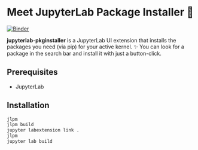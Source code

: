 # Meet JupyterLab Package Installer 👋

[![Binder](https://mybinder.org/badge_logo.svg)](https://mybinder.org/v2/gh/jupytercalpoly/jupyterlab-pkginstaller/master?urlpath=lab/tree/notebooks/Demo.ipynb)

**jupyterlab-pkginstaller** is a JupyterLab UI extension that installs the packages you need (via pip) for your active kernel. ✨
You can look for a package in the search bar and install it with just a button-click.

## Prerequisites

* JupyterLab

## Installation

```bash
jlpm
jlpm build
jupyter labextension link .
jlpm
jupyter lab build
```
